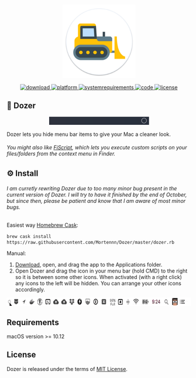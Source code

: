 <p align="center">
	<img width="200" height="200" margin-right="100%" src="https://github.com/Mortennn/Dozer/blob/master/Dozer/Resources/Assets.xcassets/AppIcon.appiconset/Icon_512x512%402x.png">
</p>
<p align="center">
<a href="https://github.com/Mortennn/Dozer/releases/latest">
 		<img src="https://img.shields.io/badge/download-latest-brightgreen.svg" alt="download">
	<a href="https://img.shields.io/badge/platform-macOS-lightgrey.svg">
 		<img src="https://img.shields.io/badge/platform-macOS-lightgrey.svg" alt="platform">
	</a>
	<a href="https://img.shields.io/badge/requirements-macOS Sierra+-ff69b4.svg">
 		<img src="https://img.shields.io/badge/requirements-macOS Sierra+-ff69b4.svg" alt="systemrequirements">
	</a>
	<a href="https://swift.org/">
 		<img src="https://img.shields.io/badge/code-Swift-yellow.svg" alt="code">
	</a>
	<a href="http://opensource.org/licenses/MIT">
 		<img src="https://img.shields.io/badge/license-MIT-blue.svg" alt="license">
	</a>
</p>

## 🚀 Dozer
<p align="center">
	<img height="22" min-width="100" src="https://github.com/Mortennn/Dozer/raw/master/demo/demo.gif" alt="desktop-image">
</p>
<p align="center"></p>
Dozer lets you hide menu bar items to give your Mac a cleaner look.

###### You might also like [FiScript](https://github.com/Mortennn/FiScript), which lets you execute custom scripts on your files/folders from the context menu in Finder.

## ⚙️ Install
###### I am curretly rewriting Dozer due to too many minor bug present in the current version of Dozer. I will try to have it finished by the end of October, but since then, please be patient and know that I am aware of most minor bugs.

Easiest way [Homebrew Cask](https://caskroom.github.io/):

	brew cask install https://raw.githubusercontent.com/Mortennn/Dozer/master/dozer.rb
Manual:


1. [Download](https://github.com/Mortennn/Dozer/releases/latest), open, and drag the app to the Applications folder.
2. Open Dozer and drag the icon in your menu bar (hold CMD) to the right so it is between some other icons. When activated (with a right click) any icons to the left will be hidden. You can arrange your other icons accordingly.

<p align="center">
	<img height="22" min-width="100" src="https://github.com/Mortennn/Dozer/raw/master/demo/dozer.gif" alt="menubar demo">
</p>

## Requirements
macOS version >= 10.12

## License

Dozer is released under the terms of [MIT License](http://opensource.org/licenses/MIT).